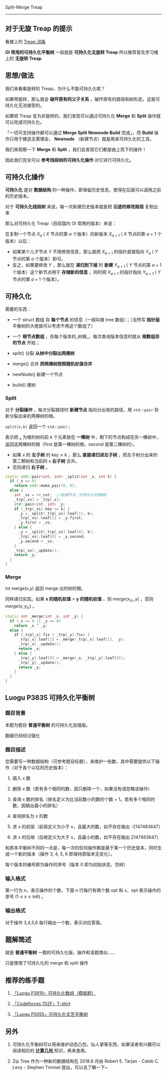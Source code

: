 Split-Merge Treap

* * *

## 对于无旋 Treap 的提示

看楼上的 [Treap 词条](./treap.md) 

 **OI 常用的可持久化平衡树** 一般就是 **可持久化无旋转 Treap** 所以推荐首先学习楼上的 **无旋转 Treap** 

## 思想/做法

我们来看看旋转的 Treap，为什么不能可持久化呢？

如果带旋转，那么就会 **破环原有的父子关系** ，破环原有的路径和树形态，这是可持久化无法接受的。

如果把 Treap 变为非旋转的，我们发现可以通过可持久化 **Merge** 和 **Split** 操作就可以完成可持久化。

「一切可支持操作都可以通过 **Merge Split Newnode Build** 完成」，而 **Build** 操作只用于建造无需理会， **Newnode** （新建节点）就是用来可持久化的工具。

我们来观察一下 **Merge** 和 **Split** ，我们会发现它们都是由上而下的操作！

因此我们完全可以 **参考线段树的可持久化操作** 对它进行可持久化。

## 可持久化操作

 **可持久化** 是对 **数据结构** 的一种操作，即保留历史信息，使得在后面可以调用之前的历史版本。

对于 **可持久化线段树** 来说，每一次新建历史版本就是把 **沿途的修改路径** 复制出来

那么对可持久化 Treap（目前国内 OI 常用的版本）来说：

在复制一个节点 $X_{a}$ ( $X$ 节点的第 $a$ 个版本）的新版本 $X_{a+1}$ ( $X$ 节点的第 $a+1$ 个版本）以后：

-   如果某个儿子节点 $Y$ 不用修改信息，那么就把 $X_{a+1}$ 的指针直接指向 $Y_{a}$ ( $Y$ 节点的第 $a$ 个版本）即可。
-   反之，如果要修改 $Y$ ，那么就在 **递归到下层** 时 **新建**  $Y_{a+1}$ ( $Y$ 节点的第 $a+1$ 个版本）这个新节点用于 **存储新的信息** ，同时把 $X_{a+1}$ 的指针指向 $Y_{a+1}$ ( $Y$ 节点的第 $a+1$ 个版本）。

## 可持久化

需要的东西：

-   一个 struct 数组 存 **每个节点** 的信息（一般叫做 tree 数组）；（当然写 **指针版** 平衡树的大佬就可以考虑不用这个数组了）

-   一个 **根节点数组** ，存每个版本的_树根_，每次查询版本信息时就从 **根数组存的节点** 开始；

-   split() 分裂 **从树中分裂出两棵树** 

-   merge() 合并 **把两棵树按照随机权值合并** 

-   newNode() 新建一个节点

-   build() 建树

### Split

对于 **分裂操作** ，每次分裂路径时 **新建节点** 指向分出来的路径，用 `std::pair` 存新分裂出来的两棵树的根。

 `split(x,k)` 返回一个 `std::pair` ;

表示把 $_x$ 为根的树的前 $k$ 个元素放在 **一棵树** 中，剩下的节点构成在另一棵树中，返回这两棵树的根（first 是第一棵树的根，second 是第二棵树的）。

-   如果 $x$ 的 **左子树** 的 $key ≥ k$ ，那么 **直接递归进左子树** ，把左子树分出来的第二颗树和当前的 x **右子树** 合并。
-   否则递归 **右子树** 。

```cpp
static std::pair<int, int> _split(int _x, int k) {
  if (_x == 0)
    return std::make_pair(0, 0);
  else {
    int _vs = ++_cnt;  //新建节点（可持久化的精髓）
    _trp[_vs] = _trp[_x];
    std::pair<int, int> _y;
    if (_trp[_vs].key <= k) {
      _y = _split(_trp[_vs].leaf[1], k);
      _trp[_vs].leaf[1] = _y.first;
      _y.first = _vs;
    } else {
      _y = _split(_trp[_vs].leaf[0], k);
      _trp[_vs].leaf[0] = _y.second;
      _y.second = _vs;
    }
    _trp[_vs]._update();
    return _y;
  }
}
```

### Merge

int merge(x,y) 返回 merge 出的树的根。

同样递归实现。如果 **x 的随机权值** > **y 的随机权值** ，则 $merge(x_{rc},y)$ ，否则 $merge(x,y_{lc})$ 。

```cpp
static int _merge(int _x, int _y) {
  if (_x == 0 || _y == 0)
    return _x ^ _y;
  else {
    if (_trp[_x].fix < _trp[_y].fix) {
      _trp[_x].leaf[1] = _merge(_trp[_x].leaf[1], _y);
      _trp[_x]._update();
      return _x;
    } else {
      _trp[_y].leaf[0] = _merge(_x, _trp[_y].leaf[0]);
      _trp[_y]._update();
      return _y;
    }
  }
}
```

## Luogu P3835 可持久化平衡树

### 题目背景

本题为题目 **普通平衡树** 的可持久化加强版。

数据已经经过强化

### 题目描述

您需要写一种数据结构（可参考题目标题），来维护一些数，其中需要提供以下操作（对于各个以往的历史版本）：

1.  插入 x 数

2.  删除 x 数（若有多个相同的数，因只删除一个，如果没有请忽略该操作）

3.  查询 x 数的排名（排名定义为比当前数小的数的个数 + 1。若有多个相同的数，因输出最小的排名）

4.  查询排名为 x 的数

5.  求 x 的前驱（前驱定义为小于 x，且最大的数，如不存在输出 -2147483647）

6.  求 x 的后继（后继定义为大于 x，且最小的数，如不存在输出 2147483647）

和原本平衡树不同的一点是，每一次的任何操作都是基于某一个历史版本，同时生成一个新的版本（操作 3, 4, 5, 6 即保持原版本无变化）。

每个版本的编号即为操作的序号（版本 0 即为初始状态，空树）

### 输入格式

第一行为 n，表示操作的个数，下面 n 行每行有两个数 opt 和 x，opt 表示操作的序号 $(1 \leq x \leq  le6)$ 。

### 输出格式

对于操作 3,4,5,6 每行输出一个数，表示对应答案。

## 题解简述

就是 **普通平衡树** 一题的可持久化版，操作和该题类似……

只是使用了可持久化的 merge 和 split 操作

## 推荐的练手题

1.   [「Luogu P3919」可持久化数组（模板题）](https://www.luogu.org/problemnew/show/P3919) 

2.   [「Codeforces 702F」T-shirt](http://codeforces.com/problemset/problem/702/F) 

3.   [「Luogu P5055」可持久化文艺平衡树](https://www.luogu.org/problemnew/show/P5055) 

## 另外

1.  可持久化平衡树可以用来维护动态凸包，仙人掌等东西，如果读者有兴趣可以阅读相应的 [ **计算几何** ](/geometry) 知识，再来食用。

2.  Zip Tree 作为一种新的数据结构在 2018.8 月由 Robert E. Tarjan -  Caleb C. Levy - Stephen Timmel 提出，可以去了解一下~

